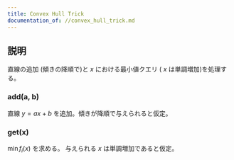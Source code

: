 ```yaml
---
title: Convex Hull Trick
documentation_of: //convex_hull_trick.md
---
```


## 説明

直線の追加 (傾きの降順で)と $x$ における最小値クエリ ( $x$ は単調増加)を処理する。

### add(a, b)

直線 $y = ax + b$ を追加。傾きが降順で与えられると仮定。

### get(x)

$\min f_i(x)$ を求める。 与えられる $x$ は単調増加であると仮定。